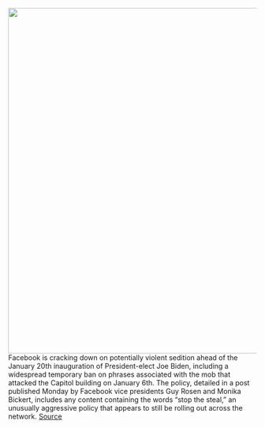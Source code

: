 <img src='https://cdn.vox-cdn.com/thumbor/c-Y_hlwp6NYurIwGOsooiicG8-U=/0x0:2040x1360/1200x800/filters:focal(857x517:1183x843)/cdn.vox-cdn.com/uploads/chorus_image/image/68652256/acastro_170329_1777_facebook_0001.0.jpg' width='700px' /><br/>
Facebook is cracking down on potentially violent sedition ahead of the January 20th inauguration of President-elect Joe Biden, including a widespread temporary ban on phrases associated with the mob that attacked the Capitol building on January 6th. The policy, detailed in a post published Monday by Facebook vice presidents Guy Rosen and Monika Bickert, includes any content containing the words “stop the steal,” an unusually aggressive policy that appears to still be rolling out across the network.
<a href='https://www.theverge.com/2021/1/11/22225643/facebook-stop-the-steal-ban-inauguration-day-capitol-mob-attack'> Source <a/>